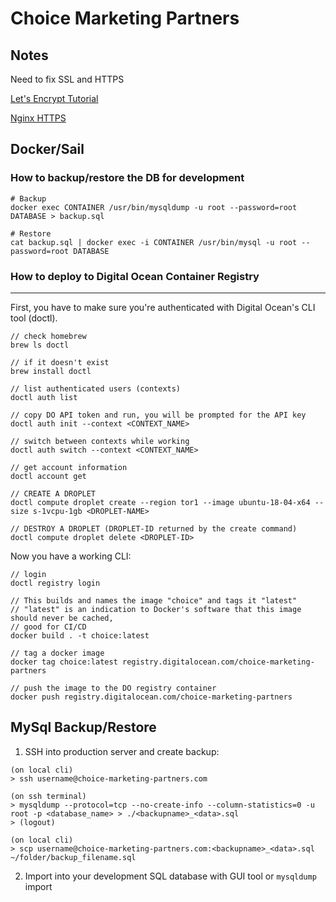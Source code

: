 # Choice Marketing Partners

## Notes

Need to fix SSL and HTTPS

[Let's Encrypt Tutorial](https://pentacent.medium.com/nginx-and-lets-encrypt-with-docker-in-less-than-5-minutes-b4b8a60d3a71)

[Nginx HTTPS](http://nginx.org/en/docs/http/configuring_https_servers.html)

## Docker/Sail

### How to backup/restore the DB for development 

```
# Backup
docker exec CONTAINER /usr/bin/mysqldump -u root --password=root DATABASE > backup.sql

# Restore
cat backup.sql | docker exec -i CONTAINER /usr/bin/mysql -u root --password=root DATABASE
```

### How to deploy to Digital Ocean Container Registry 

---

First, you have to make sure you're authenticated with Digital Ocean's CLI tool (doctl).

```
// check homebrew
brew ls doctl 

// if it doesn't exist 
brew install doctl 

// list authenticated users (contexts)
doctl auth list 

// copy DO API token and run, you will be prompted for the API key
doctl auth init --context <CONTEXT_NAME>

// switch between contexts while working
doctl auth switch --context <CONTEXT_NAME>

// get account information 
doctl account get

// CREATE A DROPLET 
doctl compute droplet create --region tor1 --image ubuntu-18-04-x64 --size s-1vcpu-1gb <DROPLET-NAME>

// DESTROY A DROPLET (DROPLET-ID returned by the create command)
doctl compute droplet delete <DROPLET-ID>
```

Now you have a working CLI: 

```
// login
doctl registry login

// This builds and names the image "choice" and tags it "latest" 
// "latest" is an indication to Docker's software that this image should never be cached, 
// good for CI/CD
docker build . -t choice:latest

// tag a docker image 
docker tag choice:latest registry.digitalocean.com/choice-marketing-partners

// push the image to the DO registry container
docker push registry.digitalocean.com/choice-marketing-partners
```

## MySql Backup/Restore

1. SSH into production server and create backup: 
```
(on local cli)
> ssh username@choice-marketing-partners.com

(on ssh terminal)
> mysqldump --protocol=tcp --no-create-info --column-statistics=0 -u root -p <database_name> > ./<backupname>_<data>.sql
> (logout)

(on local cli)
> scp username@choice-marketing-partners.com:<backupname>_<data>.sql ~/folder/backup_filename.sql
```
2. Import into your development SQL database with GUI tool or `mysqldump` import

